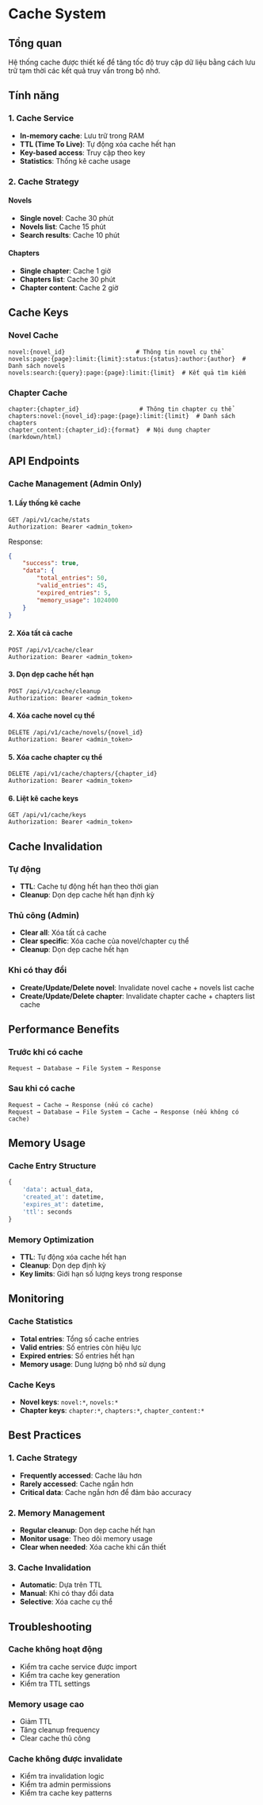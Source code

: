 # Cache System

## Tổng quan

Hệ thống cache được thiết kế để tăng tốc độ truy cập dữ liệu bằng cách lưu trữ tạm thời các kết quả truy vấn trong bộ nhớ.

## Tính năng

### 1. Cache Service
- **In-memory cache**: Lưu trữ trong RAM
- **TTL (Time To Live)**: Tự động xóa cache hết hạn
- **Key-based access**: Truy cập theo key
- **Statistics**: Thống kê cache usage

### 2. Cache Strategy

#### Novels
- **Single novel**: Cache 30 phút
- **Novels list**: Cache 15 phút
- **Search results**: Cache 10 phút

#### Chapters
- **Single chapter**: Cache 1 giờ
- **Chapters list**: Cache 30 phút
- **Chapter content**: Cache 2 giờ

## Cache Keys

### Novel Cache
```
novel:{novel_id}                    # Thông tin novel cụ thể
novels:page:{page}:limit:{limit}:status:{status}:author:{author}  # Danh sách novels
novels:search:{query}:page:{page}:limit:{limit}  # Kết quả tìm kiếm
```

### Chapter Cache
```
chapter:{chapter_id}                 # Thông tin chapter cụ thể
chapters:novel:{novel_id}:page:{page}:limit:{limit}  # Danh sách chapters
chapter_content:{chapter_id}:{format}  # Nội dung chapter (markdown/html)
```

## API Endpoints

### Cache Management (Admin Only)

#### 1. Lấy thống kê cache
```http
GET /api/v1/cache/stats
Authorization: Bearer <admin_token>
```

Response:
```json
{
    "success": true,
    "data": {
        "total_entries": 50,
        "valid_entries": 45,
        "expired_entries": 5,
        "memory_usage": 1024000
    }
}
```

#### 2. Xóa tất cả cache
```http
POST /api/v1/cache/clear
Authorization: Bearer <admin_token>
```

#### 3. Dọn dẹp cache hết hạn
```http
POST /api/v1/cache/cleanup
Authorization: Bearer <admin_token>
```

#### 4. Xóa cache novel cụ thể
```http
DELETE /api/v1/cache/novels/{novel_id}
Authorization: Bearer <admin_token>
```

#### 5. Xóa cache chapter cụ thể
```http
DELETE /api/v1/cache/chapters/{chapter_id}
Authorization: Bearer <admin_token>
```

#### 6. Liệt kê cache keys
```http
GET /api/v1/cache/keys
Authorization: Bearer <admin_token>
```

## Cache Invalidation

### Tự động
- **TTL**: Cache tự động hết hạn theo thời gian
- **Cleanup**: Dọn dẹp cache hết hạn định kỳ

### Thủ công (Admin)
- **Clear all**: Xóa tất cả cache
- **Clear specific**: Xóa cache của novel/chapter cụ thể
- **Cleanup**: Dọn dẹp cache hết hạn

### Khi có thay đổi
- **Create/Update/Delete novel**: Invalidate novel cache + novels list cache
- **Create/Update/Delete chapter**: Invalidate chapter cache + chapters list cache

## Performance Benefits

### Trước khi có cache
```
Request → Database → File System → Response
```

### Sau khi có cache
```
Request → Cache → Response (nếu có cache)
Request → Database → File System → Cache → Response (nếu không có cache)
```

## Memory Usage

### Cache Entry Structure
```python
{
    'data': actual_data,
    'created_at': datetime,
    'expires_at': datetime,
    'ttl': seconds
}
```

### Memory Optimization
- **TTL**: Tự động xóa cache hết hạn
- **Cleanup**: Dọn dẹp định kỳ
- **Key limits**: Giới hạn số lượng keys trong response

## Monitoring

### Cache Statistics
- **Total entries**: Tổng số cache entries
- **Valid entries**: Số entries còn hiệu lực
- **Expired entries**: Số entries hết hạn
- **Memory usage**: Dung lượng bộ nhớ sử dụng

### Cache Keys
- **Novel keys**: `novel:*`, `novels:*`
- **Chapter keys**: `chapter:*`, `chapters:*`, `chapter_content:*`

## Best Practices

### 1. Cache Strategy
- **Frequently accessed**: Cache lâu hơn
- **Rarely accessed**: Cache ngắn hơn
- **Critical data**: Cache ngắn hơn để đảm bảo accuracy

### 2. Memory Management
- **Regular cleanup**: Dọn dẹp cache hết hạn
- **Monitor usage**: Theo dõi memory usage
- **Clear when needed**: Xóa cache khi cần thiết

### 3. Cache Invalidation
- **Automatic**: Dựa trên TTL
- **Manual**: Khi có thay đổi data
- **Selective**: Xóa cache cụ thể

## Troubleshooting

### Cache không hoạt động
- Kiểm tra cache service được import
- Kiểm tra cache key generation
- Kiểm tra TTL settings

### Memory usage cao
- Giảm TTL
- Tăng cleanup frequency
- Clear cache thủ công

### Cache không được invalidate
- Kiểm tra invalidation logic
- Kiểm tra admin permissions
- Kiểm tra cache key patterns 